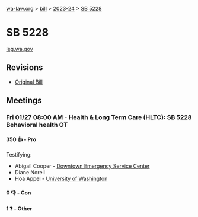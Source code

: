 [wa-law.org](/) > [bill](/bill/) > [2023-24](/bill/2023-24/) > [SB 5228](/bill/2023-24/sb/5228/)

# SB 5228
[leg.wa.gov](https://app.leg.wa.gov/billsummary?BillNumber=5228&Year=2023&Initiative=false)

## Revisions
* [Original Bill](1/)

## Meetings
### Fri 01/27 08:00 AM - Health & Long Term Care (HLTC): SB 5228 Behavioral health OT
#### 350 👍 - Pro
Testifying:
* Abigail Cooper - [Downtown Emergency Service Center](/org/downtown_emergency_service_center/)
* Diane Norell
* Hoa Appel - [University of Washington](/org/university_of_washington/)

#### 0 👎 - Con

#### 1 ❓ - Other
